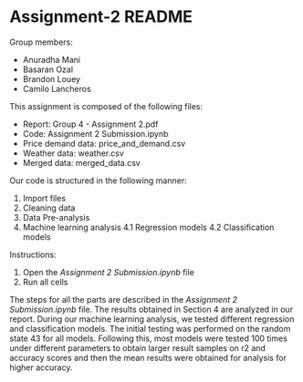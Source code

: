 # Assignment-2 README
Group members:
* Anuradha Mani
* Basaran Ozal
* Brandon Louey
* Camilo Lancheros

This assignment is composed of the following files:

* Report: Group 4 - Assignment 2.pdf
* Code: Assignment 2 Submission.ipynb
* Price demand data: price_and_demand.csv
* Weather data: weather.csv
* Merged data: merged_data.csv

Our code is structured in the following manner:
1. Import files
2. Cleaning data
3. Data Pre-analysis
4. Machine learning analysis
4.1 Regression models
4.2 Classification models    

Instructions:

1. Open the *Assignment 2 Submission.ipynb* file
2. Run all cells

The steps for all the parts are described in the *Assignment 2 Submission.ipynb* file. The results obtained in Section 4 are
analyzed in our report. During our machine learning analysis, we tested different regression and classification models. The initial testing was performed on the random state 43 for all models. Following this, most models were tested 100 times under different parameters to obtain larger result samples on r2 and accuracy scores and then the mean results were obtained for analysis for higher accuracy.   




